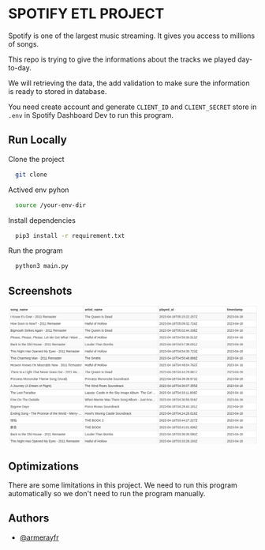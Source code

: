 # SPOTIFY ETL PROJECT
Spotify is one of the largest music streaming. It gives you access to millions of songs.

This repo is trying to give the informations about the tracks we played day-to-day.

We will retrieving the data, the add validation to make sure the information is ready to stored in database.

You need create account and generate ```CLIENT_ID``` and ```CLIENT_SECRET``` store in ```.env``` in Spotify Dashboard Dev to run this program.

## Run Locally

Clone the project

```bash
  git clone
```

Actived env pyhon

```bash
  source /your-env-dir
```

Install dependencies

```bash
  pip3 install -r requirement.txt
```

Run the program

```bash
  python3 main.py
```

## Screenshots

![Table Screenshot](./table.png)

## Optimizations

There are some limitations in this project. We need to run this program automatically so we don't need to run the program manually.

## Authors

- [@armerayfr](https://github.com/armerayfr?tab=repositories)